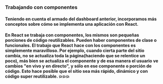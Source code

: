 ### Trabajando con componentes
#### Teniendo en cuenta el armado del dashboard anterior, incorporamos más conceptos sobre cómo se implementa una aplicación con React. 
#### En React se trabaja con componentes, los mismos son pequeñas porciones de código reutilizables. Pueden haber componentes de clase o funcionales. El trabajo que React hace con los componentes es simplemente maravilloso. Por ejemplo, cuando cierta parte del sitio cambia, no se actualiza toda la página(haciendo que se relentice un poco), más bien se actualiza el componente y de esa manera el usuario ve cambios "en vivo y en directo", y sólo en ese componente o porción de código. Esto hace posible que el sitio sea más rápido, dinámico y con código super reutilizable. 💥💥💥
